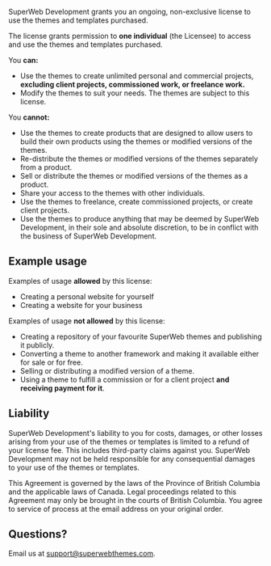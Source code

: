 SuperWeb Development grants you an ongoing, non-exclusive license to use the themes and templates purchased.

The license grants permission to **one individual** (the Licensee) to access and use the themes and templates purchased.

You **can:**
- Use the themes to create unlimited personal and commercial projects, **excluding client projects, commissioned work, or freelance work.**
- Modify the themes to suit your needs. The themes are subject to this license.

You **cannot:**
- Use the themes to create products that are designed to allow users to build their own products using the themes or modified versions of the themes.
- Re-distribute the themes or modified versions of the themes separately from a product.
- Sell or distribute the themes or modified versions of the themes as a product.
- Share your access to the themes with other individuals.
- Use the themes to freelance, create commissioned projects, or create client projects.
- Use the themes to produce anything that may be deemed by SuperWeb Development, in their sole and absolute discretion, to be in conflict with the business of SuperWeb Development.

## Example usage

Examples of usage **allowed** by this license:
- Creating a personal website for yourself
- Creating a website for your business

Examples of usage **not allowed** by this license:
- Creating a repository of your favourite SuperWeb themes and publishing it publicly.
- Converting a theme to another framework and making it available either for sale or for free.
- Selling or distributing a modified version of a theme.
- Using a theme to fulfill a commission or for a client project **and receiving payment for it**.

## Liability

SuperWeb Development's liability to you for costs, damages, or other losses arising from your use of the themes or templates is limited to a refund of your license fee. This includes third-party claims against you. SuperWeb Development may not be held responsible for any consequential damages to your use of the themes or templates.

This Agreement is governed by the laws of the Province of British Columbia and the applicable laws of Canada. Legal proceedings related to this Agreement may only be brought in the courts of British Columbia. You agree to service of process at the email address on your original order.

## Questions?

Email us at [support@superwebthemes.com](mailto:support@superwebthemes.com).
